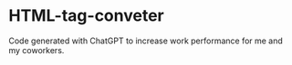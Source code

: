 # HTML-tag-conveter
Code generated with ChatGPT to increase work performance for me and my coworkers.
